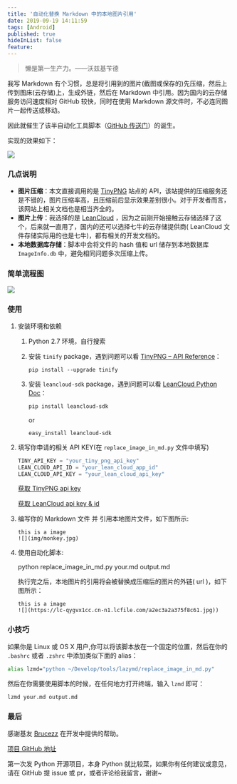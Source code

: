 ```yaml
---
title: '自动化替换 Markdown 中的本地图片引用'
date: 2019-09-19 14:11:59
tags: [Android]
published: true
hideInList: false
feature: 
---
```


>懒是第一生产力。——沃兹基苄德

我写 Markdown 有个习惯，总是将引用到的图片(截图或保存的)先压缩，然后上传到图床(云存储)上，生成外链，然后在 Markdown 中引用。因为国内的云存储服务访问速度相对 GitHub 较快，同时在使用 Markdown 源文件时，不必连同图片一起传送或移动。
<!-- more -->


因此就催生了该半自动化工具脚本（[GitHub 传送门](https://github.com/laobie/WriteMarkdownLazily)）的诞生。

实现的效果如下：

![](https://lc-qygvx1cc.cn-n1.lcfile.com/04d2ff5eadd5717d.jpg)

### 几点说明
- **图片压缩**：本文直接调用的是 [TinyPNG](https://tinypng.com/) 站点的 API，该站提供的压缩服务还是不错的，图片压缩率高，且压缩前后显示效果差别很小。对于开发者而言，该网站上相关文档也是相当齐全的。
- **图片上传**：我选择的是 [LeanCloud](https://leancloud.cn/) ，因为之前刚开始接触云存储选择了这个，后来就一直用了，国内的还可以选择七牛的云存储提供商( LeanCloud 文件存储实际用的也是七牛)，都有相关的开发文档的。
- **本地数据库存储**：脚本中会将文件的 hash 值和 url 储存到本地数据库 `ImageInfo.db` 中，避免相同问题多次压缩上传。

### 简单流程图
![](https://lc-qygvx1cc.cn-n1.lcfile.com/ffae3bc2fa108243.svg)

### 使用

1. 安装环境和依赖

   1. Python 2.7 环境，自行搜索
   2. 安装 `tinify` package，遇到问题可以看 [TinyPNG – API Reference](https://tinypng.com/developers/reference/python)：

	  ```
	  pip install --upgrade tinify
      ```
		
   3. 安装 `leancloud-sdk` package，遇到问题可以看 [LeanCloud Python Doc](https://leancloud.cn/docs/python_guide.html)：

	  ```bash
      pip install leancloud-sdk
      ```
	  or

	  ```
	  easy_install leancloud-sdk
	  ```
		
2. 填写你申请的相关 API KEY(在 `replace_image_in_md.py` 文件中填写)
	
   ```python
   TINY_API_KEY = "your_tiny_png_api_key"
   LEAN_CLOUD_API_ID = "your_lean_cloud_app_id"
   LEAN_CLOUD_API_KEY = "your_lean_cloud_api_key"
   ```
   [获取 TinyPNG api key](https://tinypng.com/developers)
	
   [获取 LeanCloud api key & id](https://leancloud.cn/)

3. 编写你的 Markdown 文件 并 引用本地图片文件，如下图所示:

   ```
   this is a image
   ![](img/monkey.jpg)
   ```

4. 使用自动化脚本:
	
   python replace_image_in_md.py your.md output.md
		
   执行完之后，本地图片的引用将会被替换成压缩后的图片的外链( url )，如下图所示：

   ```
   this is a image
   ![](https://lc-qygvx1cc.cn-n1.lcfile.com/a2ec3a2a375f8c61.jpg))
   ```

### 小技巧

如果你是 Linux 或 OS X 用户,你可以将该脚本放在一个固定的位置，然后在你的 `.bashrc` 或者 `.zshrc` 中添加类似下面的 alias：

```bash
alias lzmd="python ~/Develop/tools/lazymd/replace_image_in_md.py"
```
	
然后在你需要使用脚本的时候，在任何地方打开终端，输入 `lzmd` 即可：

```bash
lzmd your.md output.md
```

### 最后
感谢基友 [Brucezz](https://github.com/brucezz) 在开发中提供的帮助。

[项目 GitHub 地址](https://github.com/laobie/WriteMarkdownLazily)

第一次发 Python 开源项目，本身 Python 就比较菜，如果你有任何建议或意见，请在 GitHub 提 issue 或 pr，或者评论给我留言，谢谢~
